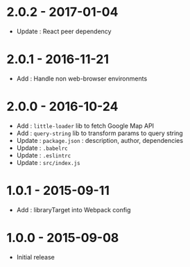 # 2.0.2 - 2017-01-04
* Update : React peer dependency

# 2.0.1 - 2016-11-21
* Add : Handle non web-browser environments

# 2.0.0 - 2016-10-24

* Add : `little-loader` lib to fetch Google Map API
* Add : `query-string` lib to transform params to query string
* Update : `package.json` : description, author, dependencies
* Update : `.babelrc`
* Update : `.eslintrc`
* Update : `src/index.js`

# 1.0.1 - 2015-09-11

* Add : libraryTarget into Webpack config


# 1.0.0 - 2015-09-08

* Initial release
